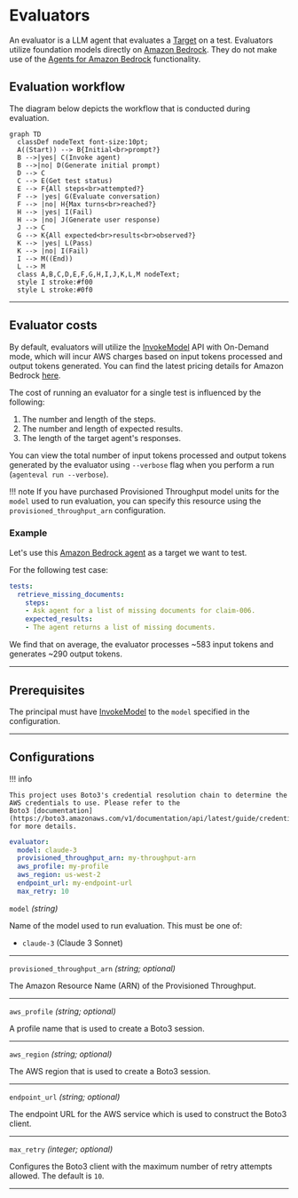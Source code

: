 # Evaluators

An evaluator is a LLM agent that evaluates a [Target](../targets/index.md) on a test. Evaluators utilize foundation models directly on [Amazon Bedrock](https://aws.amazon.com/bedrock/). They do not make use of the [Agents for Amazon Bedrock](https://aws.amazon.com/bedrock/agents/) functionality.
 
## Evaluation workflow

The diagram below depicts the workflow that is conducted during evaluation.

``` mermaid
graph TD
  classDef nodeText font-size:10pt;
  A((Start)) --> B{Initial<br>prompt?}
  B -->|yes| C(Invoke agent)
  B -->|no| D(Generate initial prompt)
  D --> C
  C --> E(Get test status)
  E --> F{All steps<br>attempted?}  
  F --> |yes| G(Evaluate conversation)
  F --> |no| H{Max turns<br>reached?}
  H --> |yes| I(Fail)
  H --> |no| J(Generate user response)
  J --> C
  G --> K{All expected<br>results<br>observed?}
  K --> |yes| L(Pass)
  K --> |no| I(Fail)
  I --> M((End))
  L --> M
  class A,B,C,D,E,F,G,H,I,J,K,L,M nodeText;
  style I stroke:#f00
  style L stroke:#0f0
```

---

## Evaluator costs

By default, evaluators will utilize the [InvokeModel](https://docs.aws.amazon.com/bedrock/latest/APIReference/API_runtime_InvokeModel.html) API with On-Demand mode, which will incur AWS charges based on input tokens processed and output tokens generated. You can find the latest pricing details for Amazon Bedrock [here](https://aws.amazon.com/bedrock/pricing/).

The cost of running an evaluator for a single test is influenced by the following:

1. The number and length of the steps.
2. The number and length of expected results.
3. The length of the target agent's responses.

You can view the total number of input tokens processed and output tokens generated by the evaluator using `--verbose` flag when you perform a run (`agenteval run --verbose`).

!!! note
    If you have purchased Provisioned Throughput model units for the `model` used to run evaluation, you can specify this resource using the `provisioned_throughput_arn` configuration.

### Example

Let's use this [Amazon Bedrock agent](https://github.com/aws-samples/amazon-bedrock-workshop/tree/main/05_Agents/insurance_claims_agent/without_kb) as a target we want to test.

For the following test case:

```yaml title="agenteval.yml"
tests:
  retrieve_missing_documents:
    steps:
    - Ask agent for a list of missing documents for claim-006.
    expected_results:
    - The agent returns a list of missing documents.
```

We find that on average, the evaluator processes ~583 input tokens and generates ~290 output tokens. 

---

## Prerequisites

The principal must have [InvokeModel](https://docs.aws.amazon.com/bedrock/latest/APIReference/API_runtime_InvokeModel.html) to the `model` specified in the configuration.

---

## Configurations

!!! info

    This project uses Boto3's credential resolution chain to determine the AWS credentials to use. Please refer to the
    Boto3 [documentation](https://boto3.amazonaws.com/v1/documentation/api/latest/guide/credentials.html) for more details.
   
```yaml title="agenteval.yml"
evaluator:
  model: claude-3
  provisioned_throughput_arn: my-throughput-arn
  aws_profile: my-profile
  aws_region: us-west-2
  endpoint_url: my-endpoint-url
  max_retry: 10

```

`model` _(string)_

Name of the model used to run evaluation. This must be one of:

- `claude-3` (Claude 3 Sonnet)

---

`provisioned_throughput_arn` _(string; optional)_

The Amazon Resource Name (ARN) of the Provisioned Throughput.

---

`aws_profile` _(string; optional)_

A profile name that is used to create a Boto3 session.

---

`aws_region` _(string; optional)_

The AWS region that is used to create a Boto3 session.

---

`endpoint_url` _(string; optional)_

The endpoint URL for the AWS service which is used to construct the Boto3 client.

---

`max_retry` _(integer; optional)_

Configures the Boto3 client with the maximum number of retry attempts allowed. The default is `10`.

---
